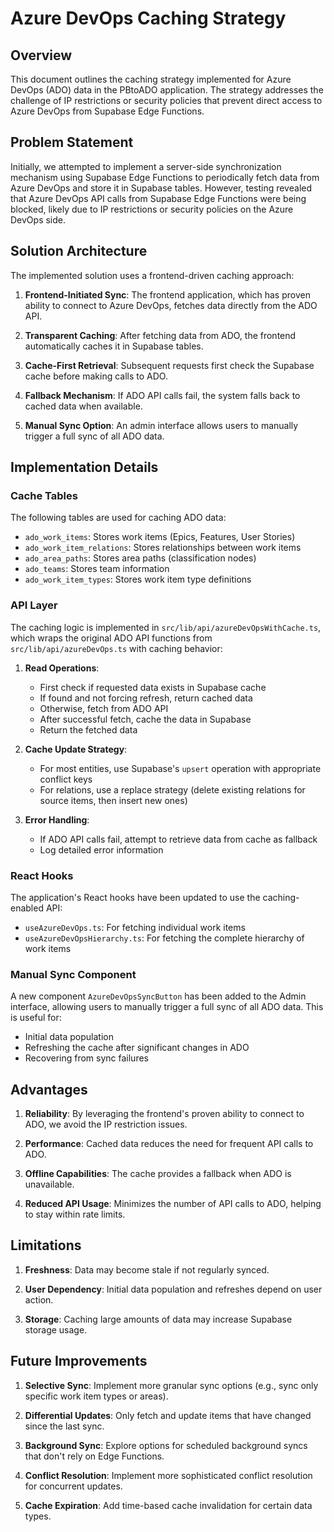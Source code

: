 # Azure DevOps Caching Strategy

## Overview

This document outlines the caching strategy implemented for Azure DevOps (ADO) data in the PBtoADO application. The strategy addresses the challenge of IP restrictions or security policies that prevent direct access to Azure DevOps from Supabase Edge Functions.

## Problem Statement

Initially, we attempted to implement a server-side synchronization mechanism using Supabase Edge Functions to periodically fetch data from Azure DevOps and store it in Supabase tables. However, testing revealed that Azure DevOps API calls from Supabase Edge Functions were being blocked, likely due to IP restrictions or security policies on the Azure DevOps side.

## Solution Architecture

The implemented solution uses a frontend-driven caching approach:

1. **Frontend-Initiated Sync**: The frontend application, which has proven ability to connect to Azure DevOps, fetches data directly from the ADO API.

2. **Transparent Caching**: After fetching data from ADO, the frontend automatically caches it in Supabase tables.

3. **Cache-First Retrieval**: Subsequent requests first check the Supabase cache before making calls to ADO.

4. **Fallback Mechanism**: If ADO API calls fail, the system falls back to cached data when available.

5. **Manual Sync Option**: An admin interface allows users to manually trigger a full sync of all ADO data.

## Implementation Details

### Cache Tables

The following tables are used for caching ADO data:

- `ado_work_items`: Stores work items (Epics, Features, User Stories)
- `ado_work_item_relations`: Stores relationships between work items
- `ado_area_paths`: Stores area paths (classification nodes)
- `ado_teams`: Stores team information
- `ado_work_item_types`: Stores work item type definitions

### API Layer

The caching logic is implemented in `src/lib/api/azureDevOpsWithCache.ts`, which wraps the original ADO API functions from `src/lib/api/azureDevOps.ts` with caching behavior:

1. **Read Operations**:
   - First check if requested data exists in Supabase cache
   - If found and not forcing refresh, return cached data
   - Otherwise, fetch from ADO API
   - After successful fetch, cache the data in Supabase
   - Return the fetched data

2. **Cache Update Strategy**:
   - For most entities, use Supabase's `upsert` operation with appropriate conflict keys
   - For relations, use a replace strategy (delete existing relations for source items, then insert new ones)

3. **Error Handling**:
   - If ADO API calls fail, attempt to retrieve data from cache as fallback
   - Log detailed error information

### React Hooks

The application's React hooks have been updated to use the caching-enabled API:

- `useAzureDevOps.ts`: For fetching individual work items
- `useAzureDevOpsHierarchy.ts`: For fetching the complete hierarchy of work items

### Manual Sync Component

A new component `AzureDevOpsSyncButton` has been added to the Admin interface, allowing users to manually trigger a full sync of all ADO data. This is useful for:

- Initial data population
- Refreshing the cache after significant changes in ADO
- Recovering from sync failures

## Advantages

1. **Reliability**: By leveraging the frontend's proven ability to connect to ADO, we avoid the IP restriction issues.

2. **Performance**: Cached data reduces the need for frequent API calls to ADO.

3. **Offline Capabilities**: The cache provides a fallback when ADO is unavailable.

4. **Reduced API Usage**: Minimizes the number of API calls to ADO, helping to stay within rate limits.

## Limitations

1. **Freshness**: Data may become stale if not regularly synced.

2. **User Dependency**: Initial data population and refreshes depend on user action.

3. **Storage**: Caching large amounts of data may increase Supabase storage usage.

## Future Improvements

1. **Selective Sync**: Implement more granular sync options (e.g., sync only specific work item types or areas).

2. **Differential Updates**: Only fetch and update items that have changed since the last sync.

3. **Background Sync**: Explore options for scheduled background syncs that don't rely on Edge Functions.

4. **Conflict Resolution**: Implement more sophisticated conflict resolution for concurrent updates.

5. **Cache Expiration**: Add time-based cache invalidation for certain data types.
